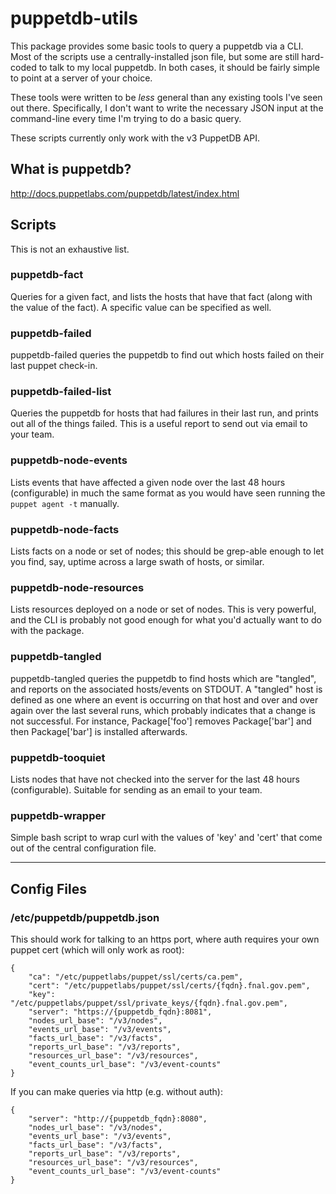 # puppetdb-utils

This package provides some basic tools to query a puppetdb via a CLI.
Most of the scripts use a centrally-installed json file, but some are
still hard-coded to talk to my local puppetdb.  In both cases, it should
be fairly simple to point at a server of your choice.

These tools were written to be *less* general than any existing tools I've
seen out there.  Specifically, I don't want to write the necessary JSON
input at the command-line every time I'm trying to do a basic query.

These scripts currently only work with the v3 PuppetDB API.

## What is puppetdb?

http://docs.puppetlabs.com/puppetdb/latest/index.html

## Scripts

This is not an exhaustive list.

### puppetdb-fact

Queries for a given fact, and lists the hosts that have that fact (along
with the value of the fact).  A specific value can be specified as well.

### puppetdb-failed

puppetdb-failed queries the puppetdb to find out which hosts failed on
their last puppet check-in.

### puppetdb-failed-list

Queries the puppetdb for hosts that had failures in their last run, and
prints out all of the things failed.  This is a useful report to send out
via email to your team.

### puppetdb-node-events

Lists events that have affected a given node over the last 48 hours
(configurable) in much the same format as you would have seen running the
`puppet agent -t` manually.

### puppetdb-node-facts

Lists facts on a node or set of nodes; this should be grep-able enough to
let you find, say, uptime across a large swath of hosts, or similar.

### puppetdb-node-resources

Lists resources deployed on a node or set of nodes.  This is very
powerful, and the CLI is probably not good enough for what you'd actually
want to do with the package.

### puppetdb-tangled

puppetdb-tangled queries the puppetdb to find hosts which are "tangled",
and reports on the associated hosts/events on STDOUT.  A "tangled" host
is defined as one where an event is occurring on that host and over and
over again over the last several runs, which probably indicates that a
change is not successful.  For instance, Package['foo'] removes
Package['bar'] and then Package['bar'] is installed afterwards.

### puppetdb-tooquiet

Lists nodes that have not checked into the server for the last 48 hours
(configurable).  Suitable for sending as an email to your team.

### puppetdb-wrapper

Simple bash script to wrap curl with the values of 'key' and 'cert' that
come out of the central configuration file.

-------------------------------------------------------------------------------

## Config Files

### /etc/puppetdb/puppetdb.json

This should work for talking to an https port, where auth requires your own puppet cert (which will only work as root):

    {
        "ca": "/etc/puppetlabs/puppet/ssl/certs/ca.pem",
        "cert": "/etc/puppetlabs/puppet/ssl/certs/{fqdn}.fnal.gov.pem",
        "key": "/etc/puppetlabs/puppet/ssl/private_keys/{fqdn}.fnal.gov.pem",
        "server": "https://{puppetdb_fqdn}:8081",
        "nodes_url_base": "/v3/nodes",
        "events_url_base": "/v3/events",
        "facts_url_base": "/v3/facts",
        "reports_url_base": "/v3/reports",
        "resources_url_base": "/v3/resources",
        "event_counts_url_base": "/v3/event-counts"
    }

If you can make queries via http (e.g. without auth):


    {
        "server": "http://{puppetdb_fqdn}:8080",
        "nodes_url_base": "/v3/nodes",
        "events_url_base": "/v3/events",
        "facts_url_base": "/v3/facts",
        "reports_url_base": "/v3/reports",
        "resources_url_base": "/v3/resources",
        "event_counts_url_base": "/v3/event-counts"
    }
